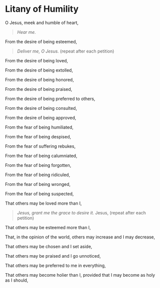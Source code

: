 # Litany of Humility

O Jesus, meek and humble of heart,

> *Hear me.*

From the desire of being esteemed,

> *Deliver me, O Jesus.* (repeat after each petition)

From the desire of being loved,

From the desire of being extolled,

From the desire of being honored,

From the desire of being praised,

From the desire of being preferred to others,

From the desire of being consulted,

From the desire of being approved,

From the fear of being humiliated,

From the fear of being despised,

From the fear of suffering rebukes,

From the fear of being calumniated,

From the fear of being forgotten,

From the fear of being ridiculed,

From the fear of being wronged,

From the fear of being suspected,


That others may be loved more than I,

> *Jesus, grant me the grace to desire it.* Jesus, (repeat after each petition)

That others may be esteemed more than I,

That, in the opinion of the world, others may increase and I may decrease,

That others may be chosen and I set aside,

That others may be praised and I go unnoticed,

That others may be preferred to me in everything,

That others may become holier than I, provided that I may become as holy as I should,
